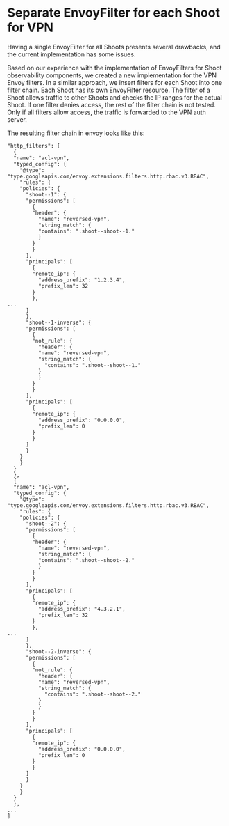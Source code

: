# Separate EnvoyFilter for each Shoot for VPN

Having a single EnvoyFilter for all Shoots presents several drawbacks, and the current implementation has some issues.

Based on our experience with the implementation of EnvoyFilters for Shoot observability components, we created a new implementation for the VPN Envoy filters.
In a similar approach, we insert filters for each Shoot into one filter chain. Each Shoot has its own EnvoyFilter resource.
The filter of a Shoot allows traffic to other Shoots and checks the IP ranges for the actual Shoot.
If one filter denies access, the rest of the filter chain is not tested.
Only if all filters allow access, the traffic is forwarded to the VPN auth server.

The resulting filter chain in envoy looks like this:
```
"http_filters": [
  {
  "name": "acl-vpn",
  "typed_config": {
    "@type": "type.googleapis.com/envoy.extensions.filters.http.rbac.v3.RBAC",
    "rules": {
    "policies": {
      "shoot--1": {
      "permissions": [
        {
        "header": {
          "name": "reversed-vpn",
          "string_match": {
          "contains": ".shoot--shoot--1."
          }
        }
        }
      ],
      "principals": [
        {
        "remote_ip": {
          "address_prefix": "1.2.3.4",
          "prefix_len": 32
        }
        },
...
      ]
      },
      "shoot--1-inverse": {
      "permissions": [
        {
        "not_rule": {
          "header": {
          "name": "reversed-vpn",
          "string_match": {
            "contains": ".shoot--shoot--1."
          }
          }
        }
        }
      ],
      "principals": [
        {
        "remote_ip": {
          "address_prefix": "0.0.0.0",
          "prefix_len": 0
        }
        }
      ]
      }
    }
    }
  }
  },
  {
  "name": "acl-vpn",
  "typed_config": {
    "@type": "type.googleapis.com/envoy.extensions.filters.http.rbac.v3.RBAC",
    "rules": {
    "policies": {
      "shoot--2": {
      "permissions": [
        {
        "header": {
          "name": "reversed-vpn",
          "string_match": {
          "contains": ".shoot--shoot--2."
          }
        }
        }
      ],
      "principals": [
        {
        "remote_ip": {
          "address_prefix": "4.3.2.1",
          "prefix_len": 32
        }
        },
...
      ]
      },
      "shoot--2-inverse": {
      "permissions": [
        {
        "not_rule": {
          "header": {
          "name": "reversed-vpn",
          "string_match": {
            "contains": ".shoot--shoot--2."
          }
          }
        }
        }
      ],
      "principals": [
        {
        "remote_ip": {
          "address_prefix": "0.0.0.0",
          "prefix_len": 0
        }
        }
      ]
      }
    }
    }
  }
  },
...
]
```
